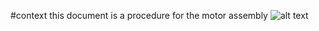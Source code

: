 #context
this document is a procedure for the motor assembly
 ![alt text](https://imgur.com/a/rvcrGVx)
 